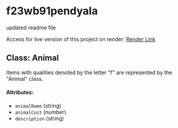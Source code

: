 # f23wb91pendyala

updated readme file

Access for live version of this project on render: [Render Link](https://assignmentpug.onrender.com/)
## Class: Animal
Items with qualities denoted by the letter "f" are represented by the "Animal" class.
 
#### Attributes:
- `animalName` (string)
- `animalCost` (number)
- `description` (string)
